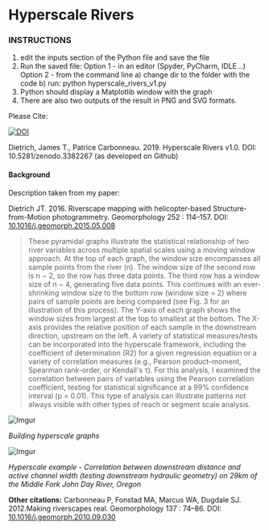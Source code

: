 # Hyperscale Rivers

### INSTRUCTIONS

 1. edit the inputs section of the Python file and save the file
 2. Run the saved file:
	Option 1 - in an editor (Spyder, PyCharm, IDLE...)
	Option 2 - from the command line
			a) change dir to the folder with the code
			b) run: python hyperscale_rivers_v1.py
3. Python should display a Matplotlib window with the graph
4. There are also two outputs of the result in PNG and SVG formats.

Please Cite:

[![DOI](https://zenodo.org/badge/DOI/10.5281/zenodo.3382267.svg)](https://doi.org/10.5281/zenodo.3382267)

Dietrich, James T., Patrice Carbonneau. 2019. Hyperscale Rivers v1.0. DOI: 10.5281/zenodo.3382267 (as developed on Github)

#### Background
Description taken from my paper:

Dietrich JT. 2016. Riverscape mapping with helicopter-based Structure-from-Motion photogrammetry. Geomorphology 252 : 114–157. DOI: [10.1016/j.geomorph.2015.05.008](http://doi.org/10.1016/j.geomorph.2015.05.008)
                    
>These pyramidal graphs illustrate the statistical relationship of two river variables across multiple spatial scales using a moving window approach. At the top of each graph, the window size encompasses all sample points from the river (n). The window size of the second row is n − 2, so the row has three
data points. The third row has a window size of n − 4, generating five data points. This continues with an ever-shrinking window size to the bottom row (window size = 2) where pairs of sample points are being compared (see Fig. 3 for an illustration of this process). The Y-axis of each graph shows the window sizes from largest at the top to smallest at the bottom. The X-axis provides the relative position of each sample in the downstream direction, upstream on the left. A variety of statistical measures/tests can be incorporated into the hyperscale framework, including the coefficient of determination (R2) for a given regression equation or a variety of correlation measures (e.g., Pearson product–moment, Spearman rank-order, or Kendall's τ). For this analysis, I examined the correlation between pairs of variables using the Pearson correlation coefficient, testing for statistical significance at a 99% confidence interval (p = 0.01). This type of analysis can illustrate patterns not always visible with other types of reach or segment scale analysis.

![Imgur](https://i.imgur.com/eLSRvDNl.png)

*Building hyperscale graphs*

![Imgur](https://i.imgur.com/HepJVAF.png)

*Hyperscale example - Correlation between downstream distance and active channel width (testing downstream hydraulic geometry) on 29km of the Middle Fork John Day River, Oregon*

**Other citations:**
Carbonneau P, Fonstad MA, Marcus WA, Dugdale SJ. 2012.Making riverscapes real. Geomorphology 137 : 74–86. DOI: [10.1016/j.geomorph.2010.09.030](http://doi.org/10.1016/j.geomorph.2010.09.030)
